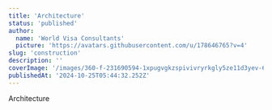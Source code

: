 ```yaml
---
title: 'Architecture'
status: 'published'
author:
  name: 'World Visa Consultants'
  picture: 'https://avatars.githubusercontent.com/u/178646765?v=4'
slug: 'construction'
description: ''
coverImage: '/images/360-f-231690594-1xpugvgkzspivivryrkgly5ze11d3yev-671b6c8025bab-IxOT.webp'
publishedAt: '2024-10-25T05:44:32.252Z'
---
```


Architecture